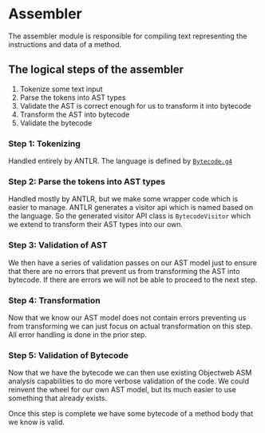 # Assembler

The assembler module is responsible for compiling text representing the instructions and data of a method.

## The logical steps of the assembler

1. Tokenize some text input
2. Parse the tokens into AST types
3. Validate the AST is correct enough for us to transform it into bytecode
4. Transform the AST into bytecode
5. Validate the bytecode

### Step 1: Tokenizing

Handled entirely by ANTLR. The language is defined by [`Bytecode.g4`](src/antlr/me/coley/recaf/assemble/parser/Bytecode.g4)

### Step 2: Parse the tokens into AST types

Handled mostly by ANTLR, but we make some wrapper code which is easier to manage. ANTLR generates a visitor api which
is named based on the language. So the generated visitor API class is `BytecodeVisitor` which we extend to transform
their AST types into our own.

### Step 3: Validation of AST

We then have a series of validation passes on our AST model just to ensure that there are no errors that prevent us 
from transforming the AST into bytecode. If there are errors we will not be able to proceed to the next step.

### Step 4: Transformation

Now that we know our AST model does not contain errors preventing us from transforming we can just focus on actual
transformation on this step. All error handling is done in the prior step.

### Step 5: Validation of Bytecode

Now that we have the bytecode we can then use existing Objectweb ASM analysis capabilities to do more verbose validation of
the code. We could reinvent the wheel for our own AST model, but its much easier to use something that already exists.

Once this step is complete we have some bytecode of a method body that we know is valid. 